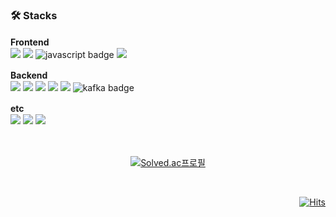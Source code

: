### 🛠 Stacks
<b>Frontend　</b>   
  <img src="https://img.shields.io/badge/HTML-E34F26?style=flat-square&logo=HTML5&logoColor=white">
  <img src="https://img.shields.io/badge/CSS-1572B6?style=flat-square&logo=CSS3&logoColor=white">
  ![javascript badge](https://img.shields.io/badge/-JavaScript-%23F7DF1E?style=flat-square&logo=JavaScript&logoColor=white&color=F7DF1E)
  <img src="https://img.shields.io/badge/Vue.js-4FC08D?style=flat-square&logo=Vue.js&logoColor=white">   
  
<b>Backend　</b>   
  <img src="https://img.shields.io/badge/Java-BE7928?style=flat-square&logo=OpenJDK&logoColor=white">
  <img src="https://img.shields.io/badge/Spring Boot-6DB33F?style=flat-square&logo=Spring Boot&logoColor=white">
    <img src="https://img.shields.io/badge/MySQL-4479A1?style=flat-square&logo=MySQL&logoColor=white">
    <img src="https://img.shields.io/badge/MyBatis-000000?style=flat&logo=MyBatis&logoColor=white"/>
      <img src="https://img.shields.io/badge/SpringDataJPA-6DB33F?style=flat&logo=SpringDataJPA&logoColor=white"/>
    ![kafka badge](https://img.shields.io/badge/-Kafka-%23F7DF1E?style=flat-square&logo=ApacheKafka&logoColor=white&color=231F20)   

<b>etc　</b>   
  <img src="https://img.shields.io/badge/Jira-0052CC?style=flat-square&logo=Jira&logoColor=white">
  <img src="https://img.shields.io/badge/Docker-2496ED?style=flat&logo=Docker&logoColor=white"/>
  <img src="https://img.shields.io/badge/Jenkins-D24939?style=flat&logo=Jenkins&logoColor=white"/>
<br>
<br>
<br>
<div align=center>

[![Solved.ac프로필](http://mazassumnida.wtf/api/v2/generate_badge?boj=delpho)](https://solved.ac/delpho)
    
</div>

<br>
<div align=right>

[![Hits](https://hits.seeyoufarm.com/api/count/incr/badge.svg?url=https%3A%2F%2Fgithub.com%2Fsimjaeseo%2Fhit-counter&count_bg=%2327E2A4&title_bg=%23EC9A00&icon=&icon_color=%23EDEDED&title=visit&edge_flat=false)](https://hits.seeyoufarm.com)

</div>
<br>
<br>
<!-- <img src="https://img.shields.io/badge/Java-007396?style=flat&logo=Java&logoColor=white"/> -->


<!--
**simjaeseo/simjaeseo** is a ✨ _special_ ✨ repository because its `README.md` (this file) appears on your GitHub profile.

Here are some ideas to get you started:

- 🔭 I’m currently working on ...
- 🌱 I’m currently learning ...
- 👯 I’m looking to collaborate on ...
- 🤔 I’m looking for help with ...
- 💬 Ask me about ...
- 📫 How to reach me: ...
- 😄 Pronouns: ...
- ⚡ Fun fact: ...
-->
